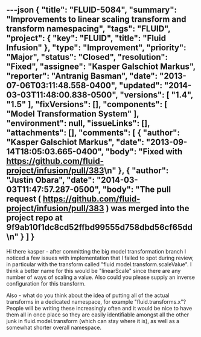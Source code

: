 ---json
{
  "title": "FLUID-5084",
  "summary": "Improvements to linear scaling transform and transform namespacing",
  "tags": "FLUID",
  "project": {
    "key": "FLUID",
    "title": "Fluid Infusion"
  },
  "type": "Improvement",
  "priority": "Major",
  "status": "Closed",
  "resolution": "Fixed",
  "assignee": "Kasper Galschiot Markus",
  "reporter": "Antranig Basman",
  "date": "2013-07-06T03:11:48.558-0400",
  "updated": "2014-03-03T11:48:00.838-0500",
  "versions": [
    "1.4",
    "1.5"
  ],
  "fixVersions": [],
  "components": [
    "Model Transformation System"
  ],
  "environment": null,
  "issueLinks": [],
  "attachments": [],
  "comments": [
    {
      "author": "Kasper Galschiot Markus",
      "date": "2013-09-14T18:05:03.665-0400",
      "body": "Fixed with <https://github.com/fluid-project/infusion/pull/383>\n"
    },
    {
      "author": "Justin Obara",
      "date": "2014-03-03T11:47:57.287-0500",
      "body": "The pull request ( <https://github.com/fluid-project/infusion/pull/383> ) was merged into the project repo at 9f9ab10f1dc8cd52ffbd99555d758dbd56cf65dd&#x20;\n"
    }
  ]
}
---
Hi there kasper - after committing the big model transformation branch I noticed a few issues with implementation that I failed to spot during review, in particular with the transform called "fluid.model.transform.scaleValue". I think a better name for this would be "linearScale" since there are any number of ways of scaling a value. Also could you please supply an inverse configuration for this transform.

Also - what do you think about the idea of putting all of the actual transforms in a dedicated namespace, for example "fluid.transforms.x"? People will be writing these increasingly often and it would be nice to have them all in once place so they are easily identifiable amongst all the other junk in fluid.model.transform (which can stay where it is), as well as a somewhat shorter overall namespace.

        